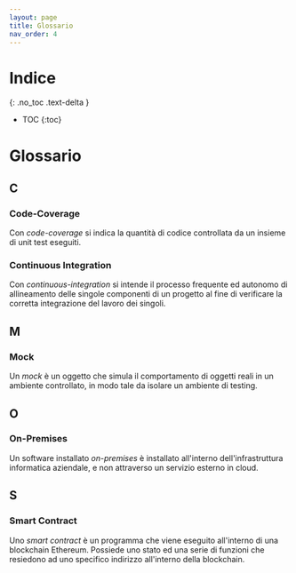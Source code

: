 ```yaml
---
layout: page
title: Glossario
nav_order: 4
---
```


# Indice
{: .no_toc .text-delta }

- TOC
{:toc}

# Glossario

## C

### Code-Coverage

Con _code-coverage_ si indica la quantità di codice controllata da un insieme di unit test eseguiti.

### Continuous Integration

Con _continuous-integration_ si intende il processo frequente ed autonomo di allineamento delle singole componenti di un progetto al fine di verificare la corretta integrazione del lavoro dei singoli.

## M

### Mock

Un _mock_ è un oggetto che simula il comportamento di oggetti reali in un ambiente controllato, in modo tale da isolare un ambiente di testing.

## O

### On-Premises

Un software installato _on-premises_ è installato all'interno dell'infrastruttura informatica aziendale, e non attraverso un servizio esterno in cloud.

## S

### Smart Contract

Uno _smart contract_ è un programma che viene eseguito all'interno di una blockchain Ethereum. Possiede uno stato ed una serie di funzioni che resiedono ad uno specifico indirizzo all'interno della blockchain.
